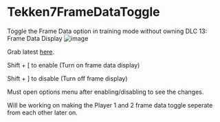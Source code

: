 # Tekken7FrameDataToggle
Toggle the Frame Data option in training mode without owning DLC 13: Frame Data Display
![image](https://user-images.githubusercontent.com/16516667/130734622-dc99daf6-b92c-4fda-95ca-8630ef21825d.png)

Grab latest [here](https://github.com/SakifX9/Tekken7FrameDataToggle/releases/latest).

Shift + [ to enable (Turn on frame data display)


Shift + ]  to disable (Turn off frame display)

Must open options menu after enabling/disabling to see the changes.

Will be working on making the Player 1 and 2 frame data toggle seperate from each other later on.
